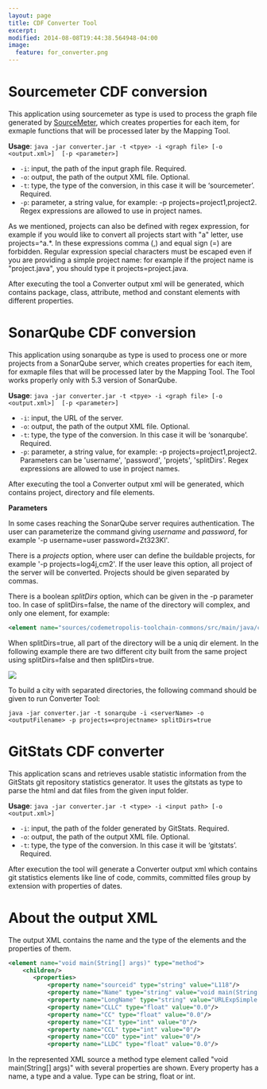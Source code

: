 ```yaml
---
layout: page
title: CDF Converter Tool
excerpt: 
modified: 2014-08-08T19:44:38.564948-04:00
image:
  feature: for_converter.png
---
```


# Sourcemeter CDF conversion

This application using sourcemeter as type is used to process the graph file generated by [SourceMeter][sm], which creates properties for each item, for exmaple functions that will be processed later by the Mapping Tool. 

**Usage**: `java -jar converter.jar -t <tpye> -i <graph file> [-o <output.xml>]  [-p <parameter>]`

* `-i`: input, the path of the input graph file. Required. 
* `-o`: output, the path of the output XML file. Optional. 
* `-t`: type, the type of the conversion, in this case it will be ‘sourcemeter’. Required. 
* `-p`: parameter, a string value, for example: -p projects=project1,project2. Regex expressions are allowed to use in project names.
 
As we mentioned, projects can also be defined with regex expression, for example if you would like to convert all projects start with "a" letter, use projects=^a.*. In these expressions comma (,) and equal sign (=) are forbidden.  Regular expression special characters must be escaped even if you are providing a simple project name: for example if the project name is "project.java", you should type it projects=project\.java.

After executing the tool a Converter output xml will be generated, which contains package, class, attribute, method and constant elements with different properties. 

# SonarQube CDF conversion

This application using sonarqube as type is used to process one or more projects from a SonarQube server, which creates properties for each item, for exmaple files that will be processed later by the Mapping Tool. The Tool works properly only with 5.3 version of SonarQube.

**Usage**: `java -jar converter.jar -t <tpye> -i <graph file> [-o <output.xml>]  [-p <parameter>]`

* `-i`: input, the URL of the server. 
* `-o`: output, the path of the output XML file. Optional. 
* `-t`: type, the type of the conversion. In this case it will be ‘sonarqube’. Required. 
* `-p`: parameter, a string value, for example: -p projects=project1,project2. Parameters can be 'username', 'password', 'projets', 'splitDirs'. Regex expressions are allowed to use in project names. 

After executing the tool a Converter output xml will be generated, which contains project, directory and file elements. 

**Parameters**   

In some cases reaching the SonarQube server requires authentication. The user can parameterize the command giving *username* and *password*, for example '-p username=user password=Zt323Kl'. 

There is a *projects* option, where user can define the buildable projects, for example '-p projects=log4j,cm2'. If the user leave this option, all project of the server will be converted. Projects should be given separated by commas. 

There is a boolean *splitDirs* option, which can be given in the -p parameter too. In case of splitDirs=false, the name of the directory will complex, and only one element, for example: 

~~~ xml
<element name="sources/codemetropolis-toolchain-commons/src/main/java/codemetropolis/toolchain/commons/cmxml" type="dir">
~~~

When splitDirs=true, all part of the directory will be a uniq dir element. In the following example there are two different city built from the same project using splitDirs=false and then splitDirs=true. 

<img src="https://github.com/codemetropolis/CodeMetropolis/blob/gh-pages/images/splitdir.jpg" />

To build a city with separated directories, the following command should be given to run Converter Tool: 

`java -jar converter.jar -t sonarqube -i <serverName> -o <outputFilename> -p projects=<projectname> splitDirs=true`

# GitStats CDF converter

This application scans and retrieves usable statistic information from the GitStats git repository statistics generator. It uses the gitstats as type to parse the html and dat files from the given input folder. 

**Usage**: `java -jar converter.jar -t <type> -i <input path> [-o <output.xml>]`

* `-i`: input, the path of the folder generated by GitStats. Required.
* `-o`: output, the path of the output XML file. Optional. 
* `-t`: type, the type of the conversion. In this case it will be ‘gitstats’. Required. 

After execution the tool will generate a Converter output xml which contains git statistics elements like line of code, commits, committed files group by extension with properties of dates.


# About the output XML

The output XML contains the name and the type of the elements and the properties of them. 

~~~ xml
<element name="void main(String[] args)" type="method">
    <children/>
       <properties>
           <property name="sourceid" type="string" value="L118"/>
           <property name="Name" type="string" value="void main(String[] args)"/>
           <property name="LongName" type="string" value="URLExpSimple.main([Ljava/lang/String;)V"/>
           <property name="CLLC" type="float" value="0.0"/>
           <property name="CC" type="float" value="0.0"/>
           <property name="CI" type="int" value="0"/>
           <property name="CCL" type="int" value="0"/>
           <property name="CCO" type="int" value="0"/>
           <property name="LLDC" type="float" value="0.0"/>
~~~

In the represented XML source a method type element called "void main(String[] args)" with several properties are shown. Every property has a name, a type and a value. Type can be string, float or int. 





[sm]: <https://www.sourcemeter.com/>
